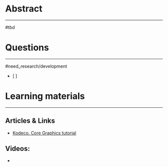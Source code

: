 # Abstract
---
#tbd



# Questions
---
#need_research/development 
- [ ] 



# Learning materials
---
## Articles & Links
- [Kodeco. Core Graphics tutorial](https://www.kodeco.com/8003281-core-graphics-tutorial-getting-started)
## Videos:
- 